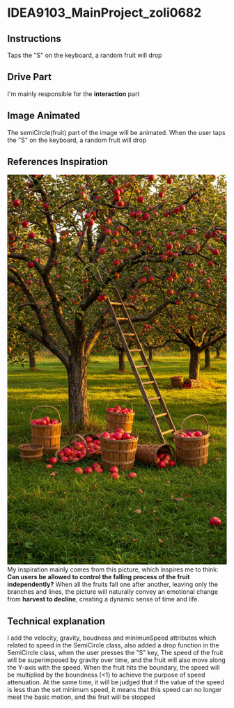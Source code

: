 # IDEA9103_MainProject_zoli0682

## Instructions

Taps the "S" on the keyboard, a random fruit will drop

## Drive Part

I'm mainly responsible for the **interaction** part

## Image Animated

The semiCircle(fruit) part of the image will be animated. When the user taps the "S" on the keyboard, a random fruit will drop

## References Inspiration

![FruitTree](readmeImages/fruitTree.jpg)<br/>
My inspiration mainly comes from this picture, which inspires me to think: **Can users be allowed to control the falling process of the fruit independently?** When all the fruits fall one after another, leaving only the branches and lines, the picture will naturally convey an emotional change from **harvest to decline**, creating a dynamic sense of time and life.

## Technical explanation

I add the velocity, gravity, boudness and minimunSpeed attributes which related to speed in the SemiCircle class, also added a drop function in the SemiCircle class, when the user presses the "S" key, The speed of the fruit will be superimposed by gravity over time, and the fruit will also move along the Y-axis with the speed. When the fruit hits the boundary, the speed will be multiplied by the boundness (<1) to achieve the purpose of speed attenuation. At the same time, it will be judged that if the value of the speed is less than the set minimum speed, it means that this speed can no longer meet the basic motion, and the fruit will be stopped
